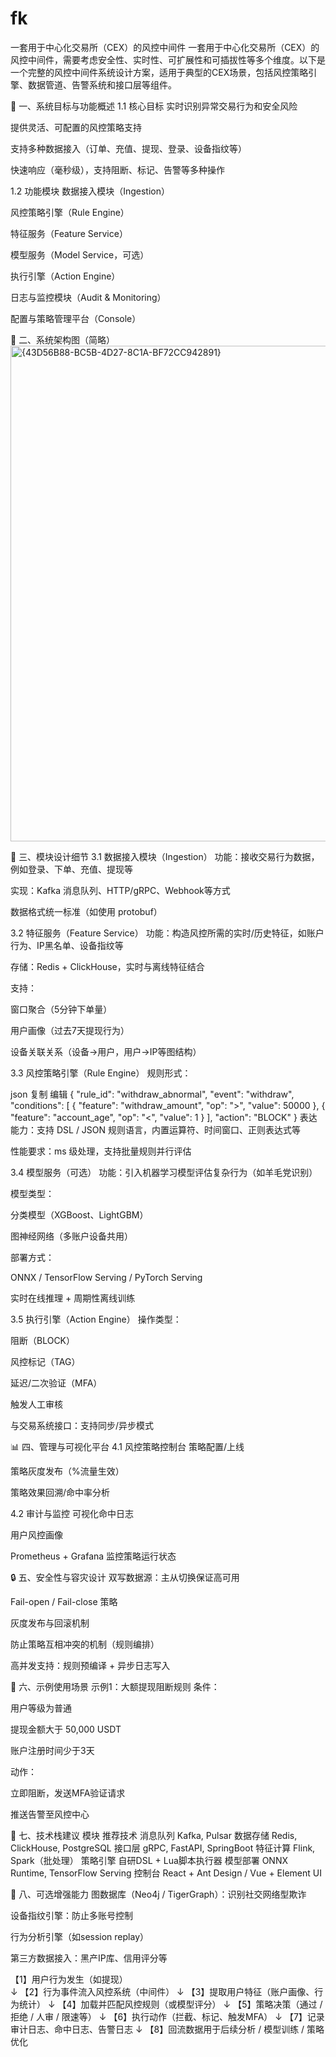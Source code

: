 # fk
一套用于中心化交易所（CEX）的风控中间件
一套用于中心化交易所（CEX）的风控中间件，需要考虑安全性、实时性、可扩展性和可插拔性等多个维度。以下是一个完整的风控中间件系统设计方案，适用于典型的CEX场景，包括风控策略引擎、数据管道、告警系统和接口层等组件。

🧠 一、系统目标与功能概述
1.1 核心目标
实时识别异常交易行为和安全风险

提供灵活、可配置的风控策略支持

支持多种数据接入（订单、充值、提现、登录、设备指纹等）

快速响应（毫秒级），支持阻断、标记、告警等多种操作

1.2 功能模块
数据接入模块（Ingestion）

风控策略引擎（Rule Engine）

特征服务（Feature Service）

模型服务（Model Service，可选）

执行引擎（Action Engine）

日志与监控模块（Audit & Monitoring）

配置与策略管理平台（Console）

🔧 二、系统架构图（简略）<img width="991" height="793" alt="{43D56B88-BC5B-4D27-8C1A-BF72CC942891}" src="https://github.com/user-attachments/assets/fc7c78d3-ff9e-4e56-a6fc-d0d6552aadd9" />


🧩 三、模块设计细节
3.1 数据接入模块（Ingestion）
功能：接收交易行为数据，例如登录、下单、充值、提现等

实现：Kafka 消息队列、HTTP/gRPC、Webhook等方式

数据格式统一标准（如使用 protobuf）

3.2 特征服务（Feature Service）
功能：构造风控所需的实时/历史特征，如账户行为、IP黑名单、设备指纹等

存储：Redis + ClickHouse，实时与离线特征结合

支持：

窗口聚合（5分钟下单量）

用户画像（过去7天提现行为）

设备关联关系（设备→用户，用户→IP等图结构）

3.3 风控策略引擎（Rule Engine）
规则形式：

json
复制
编辑
{
  "rule_id": "withdraw_abnormal",
  "event": "withdraw",
  "conditions": [
    { "feature": "withdraw_amount", "op": ">", "value": 50000 },
    { "feature": "account_age", "op": "<", "value": 1 }
  ],
  "action": "BLOCK"
}
表达能力：支持 DSL / JSON 规则语言，内置运算符、时间窗口、正则表达式等

性能要求：ms 级处理，支持批量规则并行评估

3.4 模型服务（可选）
功能：引入机器学习模型评估复杂行为（如羊毛党识别）

模型类型：

分类模型（XGBoost、LightGBM）

图神经网络（多账户设备共用）

部署方式：

ONNX / TensorFlow Serving / PyTorch Serving

实时在线推理 + 周期性离线训练

3.5 执行引擎（Action Engine）
操作类型：

阻断（BLOCK）

风控标记（TAG）

延迟/二次验证（MFA）

触发人工审核

与交易系统接口：支持同步/异步模式

📊 四、管理与可视化平台
4.1 风控策略控制台
策略配置/上线

策略灰度发布（%流量生效）

策略效果回溯/命中率分析

4.2 审计与监控
可视化命中日志

用户风控画像

Prometheus + Grafana 监控策略运行状态

🔒 五、安全性与容灾设计
双写数据源：主从切换保证高可用

Fail-open / Fail-close 策略

灰度发布与回滚机制

防止策略互相冲突的机制（规则编排）

高并发支持：规则预编译 + 异步日志写入

🧪 六、示例使用场景
示例1：大额提现阻断规则
条件：

用户等级为普通

提现金额大于 50,000 USDT

账户注册时间少于3天

动作：

立即阻断，发送MFA验证请求

推送告警至风控中心

🧠 七、技术栈建议
模块	推荐技术
消息队列	Kafka, Pulsar
数据存储	Redis, ClickHouse, PostgreSQL
接口层	gRPC, FastAPI, SpringBoot
特征计算	Flink, Spark（批处理）
策略引擎	自研DSL + Lua脚本执行器
模型部署	ONNX Runtime, TensorFlow Serving
控制台	React + Ant Design / Vue + Element UI

📌 八、可选增强能力
图数据库（Neo4j / TigerGraph）：识别社交网络型欺诈

设备指纹引擎：防止多账号控制

行为分析引擎（如session replay）

第三方数据接入：黑产IP库、信用评分等


【1】用户行为发生（如提现）      
         ↓
【2】行为事件流入风控系统（中间件）
         ↓
【3】提取用户特征（账户画像、行为统计）
         ↓
【4】加载并匹配风控规则（或模型评分）
         ↓
【5】策略决策（通过 / 拒绝 / 人审 / 限速等）
         ↓
【6】执行动作（拦截、标记、触发MFA）
         ↓
【7】记录审计日志、命中日志、告警日志
         ↓
【8】回流数据用于后续分析 / 模型训练 / 策略优化


